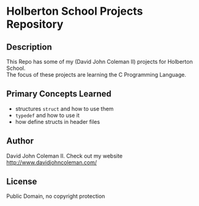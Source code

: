 # Holberton School Projects Repository

## Description

This Repo has some of my (David John Coleman II) projects for Holberton School.  
The focus of these projects are learning the C Programming Language.

## Primary Concepts Learned

* structures ``struct`` and how to use them
* ``typedef`` and how to use it
* how define structs in header files

## Author

David John Coleman II.	Check out my website http://www.davidjohncoleman.com/

## License

Public Domain, no copyright protection